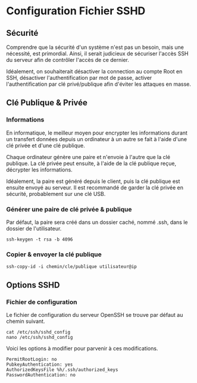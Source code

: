 # Configuration Fichier SSHD

## Sécurité

Comprendre que la sécurité d'un système n'est pas un besoin, mais une nécessité, est primordial.  Ainsi, il serait judicieux de sécuriser l'accès SSH du serveur afin de contrôler l'accès de ce dernier.

Idéalement, on souhaiterait désactiver la connection au compte Root en SSH, désactiver l'authentification par mot de passe, activer l'authentification par clé privé/publique afin d'éviter les attaques en masse.

## Clé Publique & Privée

### Informations

En informatique, le meilleur moyen pour encrypter les informations durant un transfert données depuis un ordinateur à un autre se fait à l'aide d'une clé privée et d'une clé publique.

 Chaque ordinateur génère une paire et n'envoie à l'autre que la clé publique. La clé privée peut ensuite, à l'aide de la clé publique reçue, décrypter les informations.

Idéalement, la paire est généré depuis le client, puis la clé publique est ensuite envoyé au serveur. Il est recommandé de garder la clé privée en sécurité, probablement sur une clé USB.

### Générer une paire de clé privée & publique

Par défaut, la paire sera créé dans un dossier caché, nommé .ssh, dans le dossier de l'utilisateur.

```text
ssh-keygen -t rsa -b 4096
```

### Copier & envoyer la clé publique

```text
ssh-copy-id -i chemin/cle/publique utilisateur@ip
```

## Options SSHD

### Fichier de configuration

Le fichier de configuration du serveur OpenSSH se trouve par défaut au chemin suivant.

```text
cat /etc/ssh/sshd_config
nano /etc/ssh/sshd_config
```

Voici les options à modifier pour parvenir à ces modifications.

```text
PermitRootLogin: no
PubkeyAuthentication: yes 
AuthorizedKeysFile %h/.ssh/authorized_keys
PasswordAuthentication: no
```

